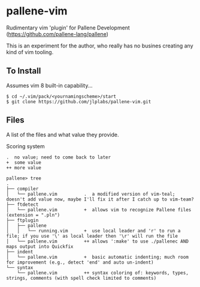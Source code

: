 # pallene-vim
Rudimentary vim 'plugin' for Pallene Development (https://github.com/pallene-lang/pallene)

This is an experiment for the author, who really has no busines creating any kind of vim tooling.

## To Install

Assumes vim 8 built-in capability...
```
$ cd ~/.vim/pack/<yournamingscheme>/start
$ git clone https://github.com/jlplabs/pallene-vim.git
```
## Files
A list of the files and what value they provide.

Scoring system
```
.  no value; need to come back to later
+  some value
++ more value
```

```
pallene> tree
.
├── compiler
│   └── pallene.vim          .  a modified version of vim-teal; doesn't add value now, maybe I'll fix it after I catch up to vim-team? 
├── ftdetect
│   └── pallene.vim          +  allows vim to recognize Pallene files (extension = ".pln")
├── ftplugin
│   ├── pallene
│   │   └── running.vim      +  use local leader and 'r' to run a file; if you use '\' as local leader then '\r' will run the file
│   └── pallene.vim          ++ allows ':make' to use ./pallenec AND maps output into Quickfix
├── indent
│   └── pallene.vim          +  basic automatic indenting; much room for improvement (e.g., detect 'end' and auto un-indent)
└── syntax
    └── pallene.vim          ++ syntax coloring of: keywords, types, strings, comments (with spell check limited to comments)
```
